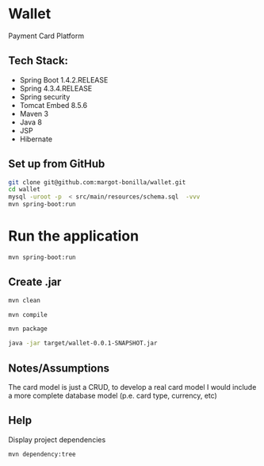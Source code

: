 # Wallet
 Payment Card Platform
 
## Tech Stack: 
* Spring Boot 1.4.2.RELEASE
* Spring 4.3.4.RELEASE
* Spring security
* Tomcat Embed 8.5.6
* Maven 3
* Java 8
* JSP
* Hibernate

## Set up from GitHub
```bash
git clone git@github.com:margot-bonilla/wallet.git
cd wallet
mysql -uroot -p  < src/main/resources/schema.sql  -vvv
mvn spring-boot:run
```

# Run the application
```bash
mvn spring-boot:run
```

## Create .jar
```bash
mvn clean
```
```bash
mvn compile
``` 

```bash
mvn package
``` 

```bash
java -jar target/wallet-0.0.1-SNAPSHOT.jar
``` 

## Notes/Assumptions
The card model is just a CRUD, to develop a real card model I would include a more complete database model (p.e. card type, currency, etc)

## Help
Display project dependencies
```bash
mvn dependency:tree
```